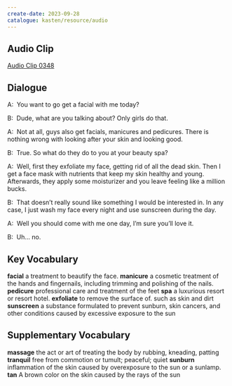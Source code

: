 ```yaml
---
create-date: 2023-09-28
catalogue: kasten/resource/audio
---
```


## Audio Clip
[Audio Clip 0348](https://archive.org/download/englishpod_all/englishpod_0348dg.mp3)

## Dialogue
A:  You want to go get a facial with me today?

B:  Dude, what are you talking about?  Only girls do that.

A:  Not at all, guys also get facials, manicures and pedicures.  There is nothing wrong with looking after your skin and looking good.

B:  True. So what do they do to you at your beauty spa?

A:  Well, first they exfoliate my face, getting rid of all the dead skin.  Then I get a face mask with nutrients that keep my skin healthy and young.  Afterwards, they apply some moisturizer and you leave feeling like a million bucks.

B:  That doesn’t really sound like something I would be interested in.  In any case, I just wash my face every night and use sunscreen during the day.

A:  Well you should come with me one day, I’m sure you’ll love it.

B:  Uh... no.

## Key Vocabulary
**facial**         a treatment to beautify the face.
**manicure**       a cosmetic treatment of the hands and fingernails, including trimming and polishing of the nails.
**pedicure**       professional care and treatment of the feet
**spa**            a luxurious resort or resort hotel.
**exfoliate**      to remove the surface of. such as skin and dirt
**sunscreen**      a substance formulated to prevent sunburn, skin cancers, and other conditions caused by excessive exposure to the sun

## Supplementary Vocabulary
**massage**       the act or art of treating the body by rubbing, kneading, patting
**tranquil**      free from commotion or tumult; peaceful; quiet
**sunburn**       inflammation of the skin caused by overexposure to the sun or a sunlamp.
**tan**           A brown color  on the skin caused by the rays of the sun
